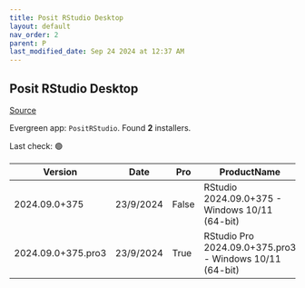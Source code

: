 ```yaml
---
title: Posit RStudio Desktop
layout: default
nav_order: 2
parent: P
last_modified_date: Sep 24 2024 at 12:37 AM
---
```


## Posit RStudio Desktop

[Source](https://posit.co/products/open-source/rstudio/)

Evergreen app: `PositRStudio`. Found **2** installers.

Last check: 🟢

| Version            | Date      | Pro   | ProductName                                             | Size      | Sha256                                                           | Type | URI                                                                                                                                                                    |
| ------------------ | --------- | ----- | ------------------------------------------------------- | --------- | ---------------------------------------------------------------- | ---- | ---------------------------------------------------------------------------------------------------------------------------------------------------------------------- |
| 2024.09.0+375      | 23/9/2024 | False | RStudio 2024.09.0+375 - Windows 10/11 (64-bit)          | 265553720 | 513216fed1f37f9251e19fd50bb10b6a6d923b0c98cd8e58665d2c9e598839ec | exe  | [https://download1.rstudio.org/electron/windows/RStudio-2024.09.0-375.exe](https://download1.rstudio.org/electron/windows/RStudio-2024.09.0-375.exe)                   |
| 2024.09.0+375.pro3 | 23/9/2024 | True  | RStudio Pro 2024.09.0+375.pro3 - Windows 10/11 (64-bit) | 270207000 | 573656fda85f17facee5bc9c1103f6f5eec951ba1d09bfcc4ecc4760772f2004 | exe  | [https://download1.rstudio.org/electron/windows/RStudio-pro-2024.09.0-375.pro3.exe](https://download1.rstudio.org/electron/windows/RStudio-pro-2024.09.0-375.pro3.exe) |
